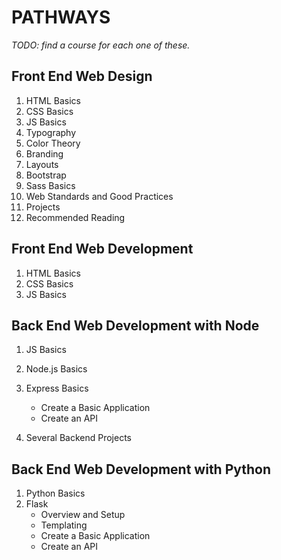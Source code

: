 # PATHWAYS

*TODO: find a course for each one of these.*

## Front End Web Design

1. HTML Basics
1. CSS Basics
1. JS Basics
1. Typography
1. Color Theory
1. Branding
1. Layouts
1. Bootstrap
1. Sass Basics
1. Web Standards and Good Practices
1. Projects
1. Recommended Reading

## Front End Web Development

1. HTML Basics
1. CSS Basics
1. JS Basics

## Back End Web Development with Node

1. JS Basics
1. Node.js Basics
1. Express Basics
    * Create a Basic Application
    * Create an API
  
1. Several Backend Projects

## Back End Web Development with Python

1. Python Basics
1. Flask
    * Overview and Setup
    * Templating
    * Create a Basic Application
    * Create an API
